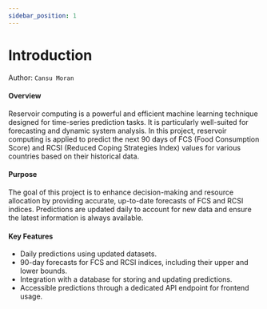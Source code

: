 ```yaml
---
sidebar_position: 1
---
```


# Introduction

Author: `Cansu Moran`

#### Overview

Reservoir computing is a powerful and efficient machine learning technique designed for time-series prediction tasks. It
is particularly well-suited for forecasting and dynamic system analysis. In this project, reservoir computing is applied
to predict the next 90 days of FCS (Food Consumption Score) and RCSI (Reduced Coping Strategies Index) values for
various countries based on their historical data.

#### Purpose

The goal of this project is to enhance decision-making and resource allocation by providing accurate, up-to-date
forecasts of FCS and RCSI indices. Predictions are updated daily to account for new data and ensure the latest
information is always available.

#### Key Features

- Daily predictions using updated datasets.
- 90-day forecasts for FCS and RCSI indices, including their upper and lower bounds.
- Integration with a database for storing and updating predictions.
- Accessible predictions through a dedicated API endpoint for frontend usage.